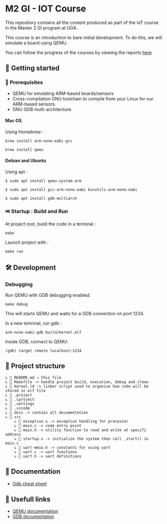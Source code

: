 # M2 GI - IOT Course

This repository contains all the content produced as part of the IoT course in the Master 2 GI program at UGA.

This course is an introduction to bare metal development. To do this, we will simulate a board using QEMU.

You can follow the progress of the courses by viewing the reports [here](./docs/reports/)

## 🎉 Getting started

### 📀 Prerequisites

- QEMU for emulating ARM-based boards/sensors
- Cross-compilation GNU toolchain to compile from your Linux for our ARM-based sensors.
- GNU GDB multi-architecture.

#### Mac OS

Using Homebrew :

```console
brew install arm-none-eabi-gcc

brew install qemu
```

#### Debian and Ubuntu

Using apt :

```console
$ sudo apt install qemu-system-arm

$ sudo apt install gcc-arm-none-eabi binutils-arm-none-eabi

$ sudo apt install gdb-multiarch
```

### ⏯️ Startup : Build and Run

At project root, build the code in a terminal :

```console
make
```

Launch project with :

```console
make run
```

## 🛠️ Development

### Debugging

Run QEMU with GDB debugging enabled:

```console
make debug
```

This will starts QEMU and waits for a GDB connection on port 1234.

In a new temrinal, run gdb :

```console
arm-none-eabi-gdb build/kernel.elf
```

Inside GDB, connect to QEMU:

```gdb
(gdb) target remote localhost:1234
```

## 🧱 Project structure

```
↳ 📄 README.md → this file
↳ 📄 Makefile -> handle project build, execution, debug and clean
↳ 📄 kernel.ld -> linker script used to organise how code will be stored in elf file
↳ 📄 .project
↳ 📄 .cproject
↳ 📂 .settings
↳ 📂 .vscode
↳ 📂 docs -> contain all documentation
↳ 📂 src
    ↳ 📄 exception.s -> exception handling for processor
    ↳ 📄 main.c -> code entry point
    ↳ 📄 main.h -> utility function to read and write at specifi address
    ↳ 📄 startup.s -> initialize the system then call _start() in main.c
    ↳ 📄 uart-mmio.h -> constants for using uart
    ↳ 📄 uart.c -> uart functions
    ↳ 📄 uart.h -> uart definitions
```

## 📝 Documentation

- [Gdb cheat sheet](./docs/gdb_cheat_sheet.md)

## 🔗 Usefull links

- [QEMU documentation](https://www.qemu.org/docs/master/about/index.html)
- [GDB documentation](https://www.sourceware.org/gdb/documentation/)
